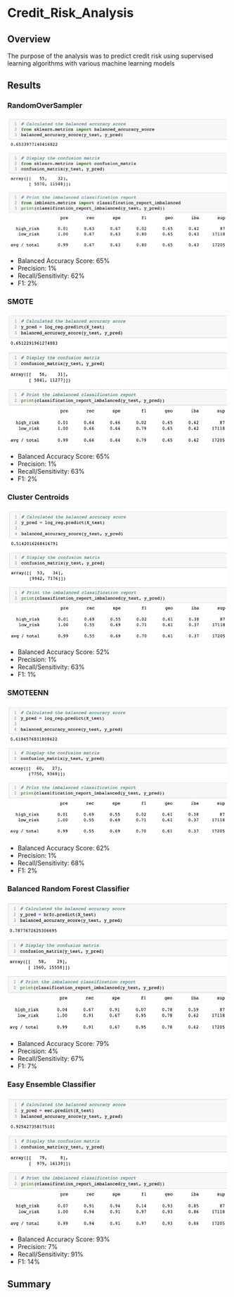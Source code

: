 # Credit_Risk_Analysis

## Overview
The purpose of the analysis was to predict credit risk using supervised learning algorithms with various machine learning models


## Results
### RandomOverSampler
<img src="https://github.com/ChrisBarton107/Credit_Risk_Analysis/blob/main/Resources/ROS.png" alt="drawing" height="300" width="500"/><br>
- Balanced Accuracy Score: 65%
- Precision: 1%
- Recall/Sensitivity: 62%
- F1: 2%

### SMOTE
<img src="https://github.com/ChrisBarton107/Credit_Risk_Analysis/blob/main/Resources/SMOTE.png" alt="drawing" height="300" width="500"/><br>
- Balanced Accuracy Score: 65%
- Precision: 1%
- Recall/Sensitivity: 63%
- F1: 2%

### Cluster Centroids
<img src="https://github.com/ChrisBarton107/Credit_Risk_Analysis/blob/main/Resources/ClusterCentroids.png" alt="drawing" height="300" width="500"/><br>
- Balanced Accuracy Score: 52%
- Precision: 1%
- Recall/Sensitivity: 63%
- F1: 1%

### SMOTEENN
<img src="https://github.com/ChrisBarton107/Credit_Risk_Analysis/blob/main/Resources/SMOTEENN.png" alt="drawing" height="300" width="500"/><br>
- Balanced Accuracy Score: 62%
- Precision: 1%
- Recall/Sensitivity: 68%
- F1: 2%

### Balanced Random Forest Classifier
<img src="https://github.com/ChrisBarton107/Credit_Risk_Analysis/blob/main/Resources/BRFC.png" alt="drawing" height="300" width="500"/><br>
- Balanced Accuracy Score: 79%
- Precision: 4%
- Recall/Sensitivity: 67%
- F1: 7%

### Easy Ensemble Classifier
<img src="https://github.com/ChrisBarton107/Credit_Risk_Analysis/blob/main/Resources/EEC.png" alt="drawing" height="300" width="500"/><br>
- Balanced Accuracy Score: 93%
- Precision: 7%
- Recall/Sensitivity: 91%
- F1: 14%

## Summary
